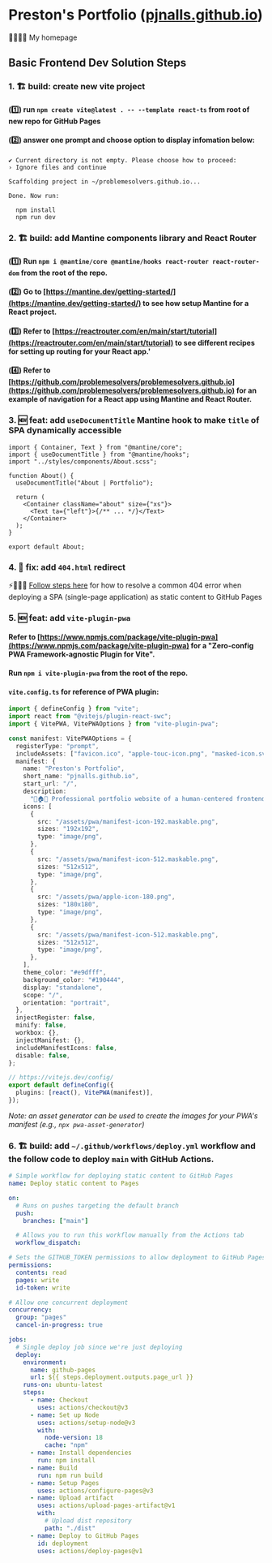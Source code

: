 # Preston's Portfolio ([pjnalls.github.io](pjnalls.github.io))

🏡💼🧑‍💻 My homepage

## Basic Frontend Dev Solution Steps

### 1. 🏗️ build: create new vite project

#### (1️⃣) run `npm create vite@latest . -- --template react-ts` from root of new repo for GitHub Pages

#### (2️⃣) answer one prompt and choose option to display infomation below:

```
✔ Current directory is not empty. Please choose how to proceed:
› Ignore files and continue

Scaffolding project in ~/problemesolvers.github.io...

Done. Now run:

  npm install
  npm run dev
```

### 2. 🏗️ build: add Mantine components library and React Router

#### (1️⃣) Run `npm i @mantine/core @mantine/hooks react-router react-router-dom` from the root of the repo.

#### (2️⃣) Go to [https://mantine.dev/getting-started/](https://mantine.dev/getting-started/) to see how setup Mantine for a React project.

#### (3️⃣) Refer to [https://reactrouter.com/en/main/start/tutorial](https://reactrouter.com/en/main/start/tutorial) to see different recipes for setting up routing for your React app.'

#### (4️⃣) Refer to [https://github.com/problemesolvers/problemesolvers.github.io](https://github.com/problemesolvers/problemesolvers.github.io) for an example of navigation for a React app using Mantine and React Router.

### 3. 🆕 feat: add `useDocumentTitle` Mantine hook to make `title` of SPA dynamically accessible

```tsx
import { Container, Text } from "@mantine/core";
import { useDocumentTitle } from "@mantine/hooks";
import "../styles/components/About.scss";

function About() {
  useDocumentTitle("About | Portfolio");

  return (
    <Container className="about" size={"xs"}>
      <Text ta={"left"}>{/** ... */}</Text>
    </Container>
  );
}

export default About;
```

### 4. 🐞 fix: add `404.html` redirect

⚡️🐞🧑‍🏫 [Follow steps here](https://github.com/pjnalls/pages-404-fix/blob/main/README.md#github-pages-404-error-page-fix) for how to resolve a common 404 error when deploying a SPA (single-page application) as static content to GitHub Pages

### 5. 🆕 feat: add `vite-plugin-pwa`

#### Refer to [https://www.npmjs.com/package/vite-plugin-pwa](https://www.npmjs.com/package/vite-plugin-pwa) for a "Zero-config PWA Framework-agnostic Plugin for Vite".

#### Run `npm i vite-plugin-pwa` from the root of the repo.

#### `vite.config.ts` for reference of PWA plugin:

```ts
import { defineConfig } from "vite";
import react from "@vitejs/plugin-react-swc";
import { VitePWA, VitePWAOptions } from "vite-plugin-pwa";

const manifest: VitePWAOptions = {
  registerType: "prompt",
  includeAssets: ["favicon.ico", "apple-touc-icon.png", "masked-icon.svg"],
  manifest: {
    name: "Preston's Portfolio",
    short_name: "pjnalls.github.io",
    start_url: "/",
    description:
      "🌴🏠🌳 Professional portfolio website of a human-centered frontend engineer promoting joy of learning natural and programming languages of all kinds ❤️ #onelove 🌏🌍🌎",
    icons: [
      {
        src: "/assets/pwa/manifest-icon-192.maskable.png",
        sizes: "192x192",
        type: "image/png",
      },
      {
        src: "/assets/pwa/manifest-icon-512.maskable.png",
        sizes: "512x512",
        type: "image/png",
      },
      {
        src: "/assets/pwa/apple-icon-180.png",
        sizes: "180x180",
        type: "image/png",
      },
      {
        src: "/assets/pwa/manifest-icon-512.maskable.png",
        sizes: "512x512",
        type: "image/png",
      },
    ],
    theme_color: "#e9dfff",
    background_color: "#190444",
    display: "standalone",
    scope: "/",
    orientation: "portrait",
  },
  injectRegister: false,
  minify: false,
  workbox: {},
  injectManifest: {},
  includeManifestIcons: false,
  disable: false,
};

// https://vitejs.dev/config/
export default defineConfig({
  plugins: [react(), VitePWA(manifest)],
});
```

_Note: an asset generator can be used to create the images for your PWA's manifest (e.g., `npx pwa-asset-generator`)_

### 6. 🏗️ build: add `~/.github/workflows/deploy.yml` workflow and the follow code to deploy `main` with GitHub Actions.

```yml
# Simple workflow for deploying static content to GitHub Pages
name: Deploy static content to Pages

on:
  # Runs on pushes targeting the default branch
  push:
    branches: ["main"]

  # Allows you to run this workflow manually from the Actions tab
  workflow_dispatch:

# Sets the GITHUB_TOKEN permissions to allow deployment to GitHub Pages
permissions:
  contents: read
  pages: write
  id-token: write

# Allow one concurrent deployment
concurrency:
  group: "pages"
  cancel-in-progress: true

jobs:
  # Single deploy job since we're just deploying
  deploy:
    environment:
      name: github-pages
      url: ${{ steps.deployment.outputs.page_url }}
    runs-on: ubuntu-latest
    steps:
      - name: Checkout
        uses: actions/checkout@v3
      - name: Set up Node
        uses: actions/setup-node@v3
        with:
          node-version: 18
          cache: "npm"
      - name: Install dependencies
        run: npm install
      - name: Build
        run: npm run build
      - name: Setup Pages
        uses: actions/configure-pages@v3
      - name: Upload artifact
        uses: actions/upload-pages-artifact@v1
        with:
          # Upload dist repository
          path: "./dist"
      - name: Deploy to GitHub Pages
        id: deployment
        uses: actions/deploy-pages@v1
```
